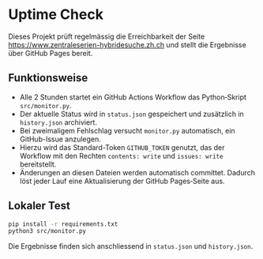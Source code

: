 # Uptime Check

Dieses Projekt prüft regelmässig die Erreichbarkeit der Seite
<https://www.zentraleserien-hybridesuche.zh.ch> und stellt die Ergebnisse
über GitHub Pages bereit.

## Funktionsweise

* Alle 2 Stunden startet ein GitHub&nbsp;Actions&nbsp;Workflow das
  Python‑Skript `src/monitor.py`.
* Der aktuelle Status wird in `status.json` gespeichert und zusätzlich in
  `history.json` archiviert.
* Bei zweimaligem Fehlschlag versucht `monitor.py` automatisch, ein GitHub-Issue anzulegen.
* Hierzu wird das Standard-Token `GITHUB_TOKEN` genutzt, das der Workflow mit den Rechten `contents: write` und `issues: write` bereitstellt.
* Änderungen an diesen Dateien werden automatisch committet. Dadurch
  löst jeder Lauf eine Aktualisierung der GitHub&nbsp;Pages‑Seite aus.

## Lokaler Test

```bash
pip install -r requirements.txt
python3 src/monitor.py
```

Die Ergebnisse finden sich anschliessend in `status.json` und
`history.json`.
